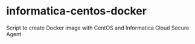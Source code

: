 # informatica-centos-docker
Script to create Docker image with CentOS and Informatica Cloud Secure Agent
